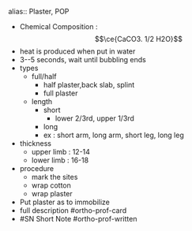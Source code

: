 alias:: Plaster, POP

- Chemical Composition : $$\ce{CaCO3. 1/2 H2O}$$
- heat is produced when put in water
- 3--5 seconds, wait until bubbling ends
- types
	- full/half
		- half plaster,back slab, splint
		- full plaster
	- length
		- short
			- lower 2/3rd, upper 1/3rd
		- long
		- ex : short arm, long arm, short leg, long leg
- thickness
	- upper limb : 12-14
	- lower limb : 16-18
- procedure
	- mark the sites
	- wrap cotton
	- wrap plaster
- Put plaster as to immobilize
- full description #ortho-prof-card
- #SN Short Note #ortho-prof-written